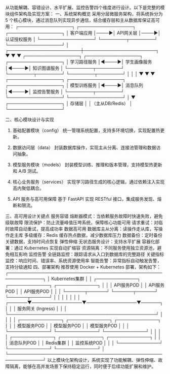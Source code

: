 从功能解耦、容错设计、水平扩展、监控告警四个维度进行设计。以下是完整的模块组件架构及实现方案：
一、系统架构概览
采用分层微服务架构，将系统拆分为 5 个核心模块，通过消息队列实现异步通信，结合缓存层和主从数据库保证高可用：
┌─────────────────┐     ┌─────────────────┐     ┌─────────────────┐
│   客户端应用    │────▶│  API网关层      │────▶│  认证授权服务   │
└─────────────────┘     └────────┬────────┘     └─────────────────┘
                                 │
         ┌───────────────────────┼───────────────────────┐
         ▼                       ▼                       ▼
┌─────────────────┐     ┌─────────────────┐     ┌─────────────────┐
│ 学习路径服务    │◀────▶│ 学生画像服务    │◀────▶│ 知识图谱服务    │
└────────┬────────┘     └────────┬────────┘     └────────┬────────┘
         │                       │                       │
         ▼                       ▼                       ▼
┌─────────────────┐     ┌─────────────────┐     ┌─────────────────┐
│ 模型训练服务    │◀────▶│ 消息队列        │◀────▶│ 监控告警服务    │
└────────┬────────┘     └─────────────────┘     └─────────────────┘
         │
         ▼
┌─────────────────┐
│ 存储层          │
│（主从DB/Redis） │
└─────────────────┘

二、核心模块设计与实现
1. 基础配置模块（config）
统一管理系统配置，支持多环境切换，实现配置热更新。

2. 数据访问层（data）
封装数据库操作，实现主从分离、连接池管理和数据访问抽象。

3. 模型服务模块（models）
封装模型训练、推理和版本管理，支持模型热更新和 A/B 测试。

4. 核心业务服务（services）
实现学习路径生成的核心逻辑，通过依赖注入实现高内聚低耦合。

5. API 服务与高可用保障
基于 FastAPI 实现 RESTful 接口，集成服务发现、熔断和限流。

三、高可用设计关键点
服务容错
熔断器模式：当依赖服务故障时快速失败，避免级联故障
限流保护：防止流量峰值压垮系统，保障核心功能可用
请求重试：对临时故障自动重试，提高成功率
数据高可用
数据库主从分离：读操作走从库，写操作走主库
多级缓存：Redis 缓存热点数据，减少数据库压力
数据备份：定时备份关键数据，支持时间点恢复
弹性伸缩
无状态服务设计：支持水平扩展
容器化部署：通过 Kubernetes 实现自动扩缩容
资源隔离：不同服务使用独立资源池，避免相互影响
监控告警
全链路监控：跟踪请求从入口到数据库的完整路径
关键指标监控：响应时间、错误率、系统资源使用率
智能告警：异常指标自动触发告警，支持分级通知
四、部署架构
推荐使用 Docker + Kubernetes 部署，架构如下：
┌─────────────────────────────────────────────────────────────┐
│                      Kubernetes集群                         │
│  ┌─────────────┐  ┌─────────────┐  ┌─────────────┐         │
│  │  API服务POD  │  │  API服务POD  │  │  API服务POD  │         │
│  └──────┬──────┘  └──────┬──────┘  └──────┬──────┘         │
│         │                │                │                │
│  ┌──────▼────────────────▼────────────────▼──────┐         │
│  │               服务网关 (Ingress)               │         │
│  └───────────────────────────────────────────────┘         │
│                                                             │
│  ┌─────────────┐  ┌─────────────┐  ┌─────────────┐         │
│  │ 模型服务POD  │  │ 模型服务POD  │  │ 模型服务POD  │         │
│  └─────────────┘  └─────────────┘  └─────────────┘         │
│                                                             │
│  ┌─────────────┐  ┌─────────────┐  ┌─────────────┐         │
│  │ 消息队列POD  │  │  Redis集群   │  │ 监控系统POD  │         │
│  └─────────────┘  └─────────────┘  └─────────────┘         │
└─────────────────────────────────────────────────────────────┘
以上模块化架构设计，系统实现了功能解耦、弹性伸缩、故障隔离，能够在高并发场景下保持稳定运行，同时便于后续功能扩展和维护。